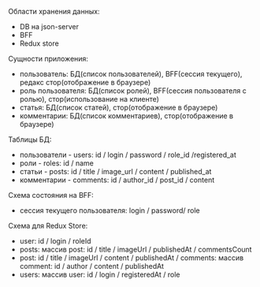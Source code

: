 Области хранения данных:

-   DB на json-server
-   BFF
-   Redux store

Сущности приложения:

-   пользователь: БД(список пользователей), BFF(сессия текущего), редакс стор(отображение в браузере)
-   роль пользователя: БД(список ролей), BFF(сессия пользователя с ролью), стор(использование на клиенте)
-   статья: БД(список статей), стор(отображение в браузере)
-   комментарии: БД(список комментариев), стор(отображение в браузере)

Таблицы БД:

-   пользователи - users: id / login / password / role_id /registered_at
-   роли - roles: id / name
-   статьи - posts: id / title / image_url / content / published_at
-   комментарии - comments: id / author_id / post_id / content

Схема состояния на BFF:

-   сессия текущего пользователя: login / password/ role

Схема для Redux Store:

-   user: id / login / roleId
-   posts: массив post: id / title / imageUrl / publishedAt / commentsCount
-   post: id / title / imageUrl / content / publishedAt / comments: массив comment: id / author / content / publishedAt
-   users: массив user: id / login / registeredAt / role
